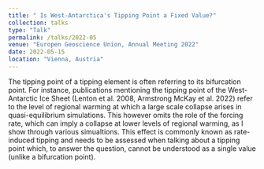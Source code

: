 ```yaml
---
title: " Is West-Antarctica's Tipping Point a Fixed Value?"
collection: talks
type: "Talk"
permalink: /talks/2022-05
venue: "Europen Geoscience Union, Annual Meeting 2022"
date: 2022-05-15
location: "Vienna, Austria"
---
```


The tipping point of a tipping element is often referring to its bifurcation point. For instance, publications mentioning the tipping point of the West-Antarctic Ice Sheet (Lenton et al. 2008, Armstrong McKay et al. 2022) refer to the level of regional warming at which a large scale collapse arises in quasi-equilibrium simulations. This however omits the role of the forcing rate, which can imply a collapse at lower levels of regional warming, as I show through various simualtions. This effect is commonly known as rate-induced tipping and needs to be assessed when talking about a tipping point which, to answer the question, cannot be understood as a single value (unlike a bifurcation point).